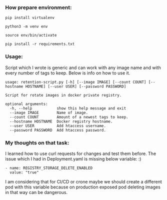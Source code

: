 ### How prepare environment:

`pip install virtualenv`

`python3 -m venv env`

`source env/bin/activate`

`pip install -r requirements.txt`

### Usage:

Script which I wrote is generic and can work with any image name and with every number of tags to keep. Below is info on how to use it.

```
usage: retention-script.py [-h] [--image IMAGE] [--count COUNT] [--hostname HOSTNAME] [--user USER] [--password PASSWORD]

Script for rotate images in docker private registry.

optional arguments:
  -h, --help           show this help message and exit
  --image IMAGE        Name of image.
  --count COUNT        Amount of a newest tags to keep.
  --hostname HOSTNAME  Docker registry hostname.
  --user USER          Add htaccess username.
  --password PASSWORD  Add htaccess password.
```

### My thoughts on that task:

I learned how to use curl requests for changes and test them before. The issue which I had in Deployment.yaml is missing below variable: :)

```
- name: REGISTRY_STORAGE_DELETE_ENABLED
  value: "true"
```

I am considering that for CI/CD or crone maybe we should create a different pod with this variable because on production exposed pod deleting images in that way can be dangerous.
